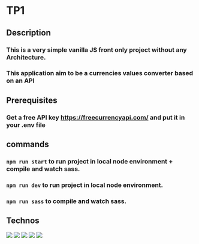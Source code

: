 # TP1

## Description

### This is a very simple vanilla JS front only project without any Architecture.

### This application aim to be a currencies values converter based on an API

## Prerequisites

### Get a free API key https://freecurrencyapi.com/ and put it in your .env file

## commands

### `npm run start` to run project in local node environment + compile and watch sass.

### `npm run dev` to run project in local node environment.

### `npm run sass` to compile and watch sass.

## Technos

<img src="https://img.shields.io/badge/javascript-%23323330.svg?style=flat&logo=javascript&logoColor=FFD43B" />
<img src="https://img.shields.io/badge/Node.js-339933.svg?style=flat&logo=node.js&logoColor=white" />
<img src="https://img.shields.io/badge/HTML5-E34F26.svg?style=flat&logo=html5&logoColor=FFFFFF" />
<img src="https://img.shields.io/badge/CSS3-1572B6.svg?style=flat&logo=css3&logoColor=white" />
<img src="https://img.shields.io/badge/Sass-%23CC6699.svg?style=flat&logo=sass&logoColor=white" />
